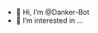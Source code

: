- 👋 Hi, I’m @Danker-Bot
- 👀 I’m interested in ...


<!---
Danker-Bot/Danker-Bot is a ✨ special ✨ repository because its `README.md` (this file) appears on your GitHub profile.
You can click the Preview link to take a look at your changes.
--->

